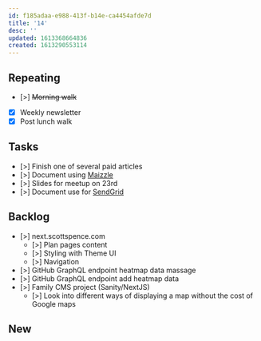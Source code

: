 ```yaml
---
id: f185adaa-e988-413f-b14e-ca4454afde7d
title: '14'
desc: ''
updated: 1613368664836
created: 1613290553114
---
```


## Repeating

- [>] ~~Morning walk~~
- [x] Weekly newsletter
- [x] Post lunch walk

## Tasks

- [>] Finish one of several paid articles
- [>] Document using [Maizzle]
- [>] Slides for meetup on 23rd
- [>] Document use for [SendGrid]

## Backlog

- [>] next.scottspence.com
  - [>] Plan pages content
  - [>] Styling with Theme UI
  - [>] Navigation
- [>] GitHub GraphQL endpoint heatmap data massage
- [>] GitHub GraphQL endpoint add heatmap data
- [>] Family CMS project (Sanity/NextJS)
  - [>] Look into different ways of displaying a map without the cost
    of Google maps

## New

<!-- Links -->

[maizzle]: https://maizzle.com/
[sendgrid]: https://app.sendgrid.com
